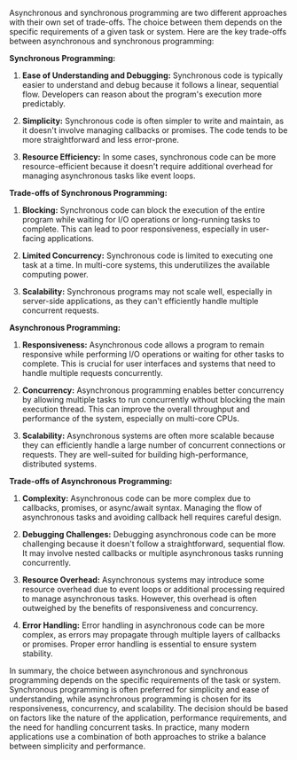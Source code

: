 Asynchronous and synchronous programming are two different approaches with their own set of trade-offs. The choice between them depends on the specific requirements of a given task or system. Here are the key trade-offs between asynchronous and synchronous programming:

**Synchronous Programming:**

1. **Ease of Understanding and Debugging:** Synchronous code is typically easier to understand and debug because it follows a linear, sequential flow. Developers can reason about the program's execution more predictably.
    
2. **Simplicity:** Synchronous code is often simpler to write and maintain, as it doesn't involve managing callbacks or promises. The code tends to be more straightforward and less error-prone.
    
3. **Resource Efficiency:** In some cases, synchronous code can be more resource-efficient because it doesn't require additional overhead for managing asynchronous tasks like event loops.
    

**Trade-offs of Synchronous Programming:**

1. **Blocking:** Synchronous code can block the execution of the entire program while waiting for I/O operations or long-running tasks to complete. This can lead to poor responsiveness, especially in user-facing applications.
    
2. **Limited Concurrency:** Synchronous code is limited to executing one task at a time. In multi-core systems, this underutilizes the available computing power.
    
3. **Scalability:** Synchronous programs may not scale well, especially in server-side applications, as they can't efficiently handle multiple concurrent requests.
    

**Asynchronous Programming:**

1. **Responsiveness:** Asynchronous code allows a program to remain responsive while performing I/O operations or waiting for other tasks to complete. This is crucial for user interfaces and systems that need to handle multiple requests concurrently.
    
2. **Concurrency:** Asynchronous programming enables better concurrency by allowing multiple tasks to run concurrently without blocking the main execution thread. This can improve the overall throughput and performance of the system, especially on multi-core CPUs.
    
3. **Scalability:** Asynchronous systems are often more scalable because they can efficiently handle a large number of concurrent connections or requests. They are well-suited for building high-performance, distributed systems.
    

**Trade-offs of Asynchronous Programming:**

1. **Complexity:** Asynchronous code can be more complex due to callbacks, promises, or async/await syntax. Managing the flow of asynchronous tasks and avoiding callback hell requires careful design.
    
2. **Debugging Challenges:** Debugging asynchronous code can be more challenging because it doesn't follow a straightforward, sequential flow. It may involve nested callbacks or multiple asynchronous tasks running concurrently.
    
3. **Resource Overhead:** Asynchronous systems may introduce some resource overhead due to event loops or additional processing required to manage asynchronous tasks. However, this overhead is often outweighed by the benefits of responsiveness and concurrency.
    
4. **Error Handling:** Error handling in asynchronous code can be more complex, as errors may propagate through multiple layers of callbacks or promises. Proper error handling is essential to ensure system stability.
    

In summary, the choice between asynchronous and synchronous programming depends on the specific requirements of the task or system. Synchronous programming is often preferred for simplicity and ease of understanding, while asynchronous programming is chosen for its responsiveness, concurrency, and scalability. The decision should be based on factors like the nature of the application, performance requirements, and the need for handling concurrent tasks. In practice, many modern applications use a combination of both approaches to strike a balance between simplicity and performance.